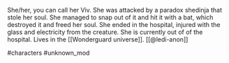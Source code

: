 She/her, you can call her Viv. She was attacked by a paradox shedinja that stole her soul. She managed to snap out of it and hit it with a bat, which destroyed it and freed her soul. She ended in the hospital, injured with the glass and electricity from the creature. She is currently out of of the hospital. Lives in the [[Wonderguard universe]]. [[@ledi-anon]]

#characters  #unknown_mod 
